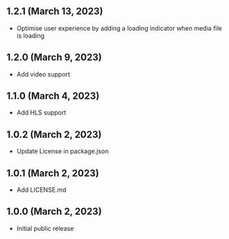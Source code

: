 ## 1.2.1 (March 13, 2023)

- Optimise user experience by adding a loading indicator when media file is loading

## 1.2.0 (March 9, 2023)

- Add video support

## 1.1.0 (March 4, 2023)

- Add HLS support

## 1.0.2 (March 2, 2023)

- Update License in package.json

## 1.0.1 (March 2, 2023)

- Add LICENSE.md

## 1.0.0 (March 2, 2023)

- Initial public release